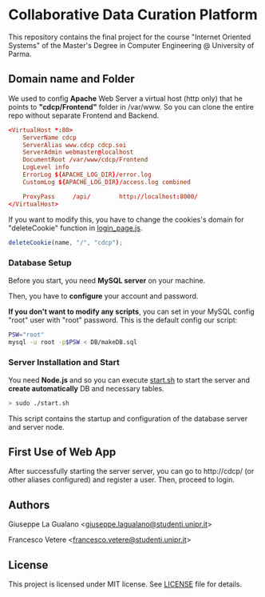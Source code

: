 # Collaborative Data Curation Platform 

This repository contains the final project for the course "Internet Oriented Systems" of the Master's Degree in Computer Engineering @ University of Parma.

## Domain name and Folder
We used to config **Apache** Web Server a virtual host (http only) that he points to **"cdcp/Frontend"** folder in /var/www. So you can clone the entire repo without separate Frontend and Backend. 

```conf
<VirtualHost *:80>
    ServerName cdcp
    ServerAlias www.cdcp cdcp.soi
    ServerAdmin webmaster@localhost
    DocumentRoot /var/www/cdcp/Frontend
    LogLevel info
    ErrorLog ${APACHE_LOG_DIR}/error.log
    CustomLog ${APACHE_LOG_DIR}/access.log combined

    ProxyPass     /api/        http://localhost:8000/
</VirtualHost>
```

If you want to modify this, you have to change the cookies's domain for "deleteCookie" function in [login_page.js](/Frontend/js/login_page.js). 

```JavaScript
deleteCookie(name, "/", "cdcp");
```
### Database Setup

Before you start, you need **MySQL server** on your machine. 

Then, you have to **configure** your account and password.

**If you don't want to modify any scripts**, you can set in your MySQL config "root" user with "root" password. This is the default config our script:

```bash
PSW="root"
mysql -u root -p$PSW < DB/makeDB.sql
```

### Server Installation and Start
You need **Node.js** and so you can execute [start.sh](/Backend/start.sh) to start the server and **create automatically** DB and necessary tables.

```bash
> sudo ./start.sh
```
This script contains the startup and configuration of the database server and server node.

## First Use of Web App
After successfully starting the server server, you can go to http://cdcp/ (or other aliases configured) and register a user. Then, proceed to login.


## Authors

Giuseppe La Gualano <<giuseppe.lagualano@studenti.unipr.it>>

Francesco Vetere <<francesco.vetere@studenti.unipr.it>>

## License

This project is licensed under MIT license. See [LICENSE](LICENSE) file for details.
